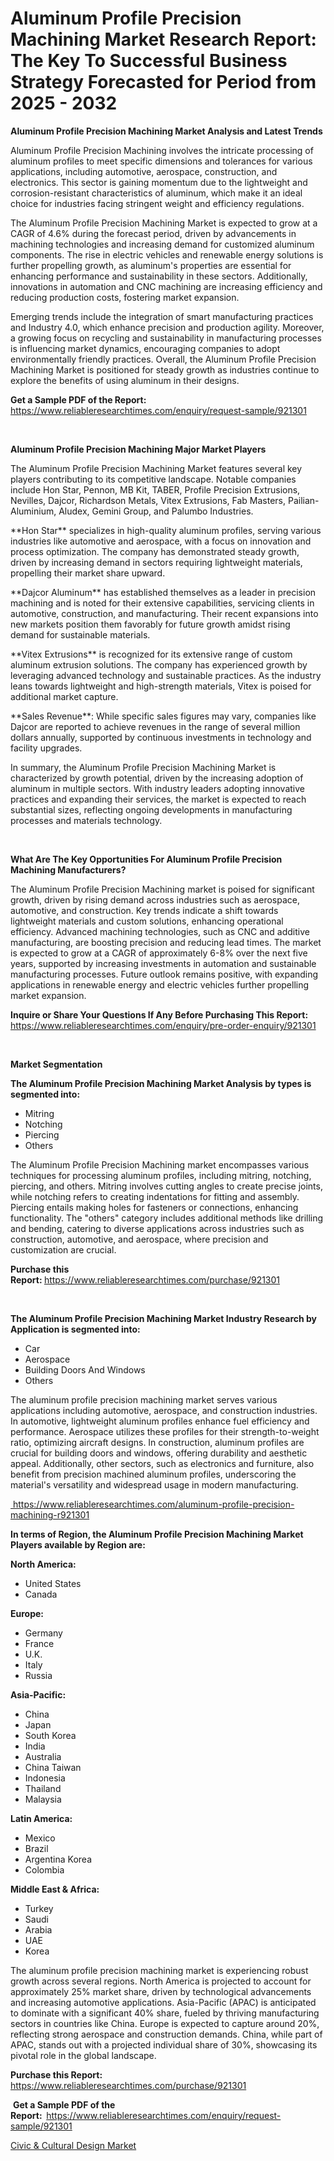 <p><h1>Aluminum Profile Precision Machining Market Research Report: The Key To Successful Business Strategy Forecasted for Period from 2025 - 2032</h1></p><p><strong>Aluminum Profile Precision Machining Market Analysis and Latest Trends</strong></p>
<p><p>Aluminum Profile Precision Machining involves the intricate processing of aluminum profiles to meet specific dimensions and tolerances for various applications, including automotive, aerospace, construction, and electronics. This sector is gaining momentum due to the lightweight and corrosion-resistant characteristics of aluminum, which make it an ideal choice for industries facing stringent weight and efficiency regulations.</p><p>The Aluminum Profile Precision Machining Market is expected to grow at a CAGR of 4.6% during the forecast period, driven by advancements in machining technologies and increasing demand for customized aluminum components. The rise in electric vehicles and renewable energy solutions is further propelling growth, as aluminum's properties are essential for enhancing performance and sustainability in these sectors. Additionally, innovations in automation and CNC machining are increasing efficiency and reducing production costs, fostering market expansion.</p><p>Emerging trends include the integration of smart manufacturing practices and Industry 4.0, which enhance precision and production agility. Moreover, a growing focus on recycling and sustainability in manufacturing processes is influencing market dynamics, encouraging companies to adopt environmentally friendly practices. Overall, the Aluminum Profile Precision Machining Market is positioned for steady growth as industries continue to explore the benefits of using aluminum in their designs.</p></p>
<p><strong>Get a Sample PDF of the Report:&nbsp;</strong> <a href="https://www.reliableresearchtimes.com/enquiry/request-sample/921301?utm_campaign=2609&utm_medium=2&utm_source=Github&utm_content=ia&utm_term=07032025&utm_id=aluminum-profile-precision-machining">https://www.reliableresearchtimes.com/enquiry/request-sample/921301</a></p>
<p>&nbsp;</p>
<p><strong>Aluminum Profile Precision Machining Major Market Players</strong></p>
<p><p>The Aluminum Profile Precision Machining Market features several key players contributing to its competitive landscape. Notable companies include Hon Star, Pennon, MB Kit, TABER, Profile Precision Extrusions, Nevilles, Dajcor, Richardson Metals, Vitex Extrusions, Fab Masters, Pailian-Aluminium, Aludex, Gemini Group, and Palumbo Industries.</p><p>**Hon Star** specializes in high-quality aluminum profiles, serving various industries like automotive and aerospace, with a focus on innovation and process optimization. The company has demonstrated steady growth, driven by increasing demand in sectors requiring lightweight materials, propelling their market share upward.</p><p>**Dajcor Aluminum** has established themselves as a leader in precision machining and is noted for their extensive capabilities, servicing clients in automotive, construction, and manufacturing. Their recent expansions into new markets position them favorably for future growth amidst rising demand for sustainable materials. </p><p>**Vitex Extrusions** is recognized for its extensive range of custom aluminum extrusion solutions. The company has experienced growth by leveraging advanced technology and sustainable practices. As the industry leans towards lightweight and high-strength materials, Vitex is poised for additional market capture.</p><p>**Sales Revenue**: While specific sales figures may vary, companies like Dajcor are reported to achieve revenues in the range of several million dollars annually, supported by continuous investments in technology and facility upgrades. </p><p>In summary, the Aluminum Profile Precision Machining Market is characterized by growth potential, driven by the increasing adoption of aluminum in multiple sectors. With industry leaders adopting innovative practices and expanding their services, the market is expected to reach substantial sizes, reflecting ongoing developments in manufacturing processes and materials technology.</p></p>
<p>&nbsp;</p>
<p><strong>What Are The Key Opportunities For Aluminum Profile Precision Machining Manufacturers?</strong></p>
<p><p>The Aluminum Profile Precision Machining market is poised for significant growth, driven by rising demand across industries such as aerospace, automotive, and construction. Key trends indicate a shift towards lightweight materials and custom solutions, enhancing operational efficiency. Advanced machining technologies, such as CNC and additive manufacturing, are boosting precision and reducing lead times. The market is expected to grow at a CAGR of approximately 6-8% over the next five years, supported by increasing investments in automation and sustainable manufacturing processes. Future outlook remains positive, with expanding applications in renewable energy and electric vehicles further propelling market expansion.</p></p>
<p><strong>Inquire or Share Your Questions If Any Before Purchasing This Report:</strong> <a href="https://www.reliableresearchtimes.com/enquiry/pre-order-enquiry/921301?utm_campaign=2609&utm_medium=2&utm_source=Github&utm_content=ia&utm_term=07032025&utm_id=aluminum-profile-precision-machining">https://www.reliableresearchtimes.com/enquiry/pre-order-enquiry/921301</a></p>
<p>&nbsp;</p>
<p><strong>Market Segmentation</strong></p>
<p><strong>The Aluminum Profile Precision Machining Market Analysis by types is segmented into:</strong></p>
<p><ul><li>Mitring</li><li>Notching</li><li>Piercing</li><li>Others</li></ul></p>
<p><p>The Aluminum Profile Precision Machining market encompasses various techniques for processing aluminum profiles, including mitring, notching, piercing, and others. Mitring involves cutting angles to create precise joints, while notching refers to creating indentations for fitting and assembly. Piercing entails making holes for fasteners or connections, enhancing functionality. The "others" category includes additional methods like drilling and bending, catering to diverse applications across industries such as construction, automotive, and aerospace, where precision and customization are crucial.</p></p>
<p><strong>Purchase this Report:&nbsp;</strong><a href="https://www.reliableresearchtimes.com/purchase/921301?utm_campaign=2609&utm_medium=2&utm_source=Github&utm_content=ia&utm_term=07032025&utm_id=aluminum-profile-precision-machining">https://www.reliableresearchtimes.com/purchase/921301</a></p>
<p>&nbsp;</p>
<p><strong>The Aluminum Profile Precision Machining Market Industry Research by Application is segmented into:</strong></p>
<p><ul><li>Car</li><li>Aerospace</li><li>Building Doors And Windows</li><li>Others</li></ul></p>
<p><p>The aluminum profile precision machining market serves various applications including automotive, aerospace, and construction industries. In automotive, lightweight aluminum profiles enhance fuel efficiency and performance. Aerospace utilizes these profiles for their strength-to-weight ratio, optimizing aircraft designs. In construction, aluminum profiles are crucial for building doors and windows, offering durability and aesthetic appeal. Additionally, other sectors, such as electronics and furniture, also benefit from precision machined aluminum profiles, underscoring the material's versatility and widespread usage in modern manufacturing.</p></p>
<p><a href="https://www.reliableresearchtimes.com/aluminum-profile-precision-machining-r921301?utm_campaign=2609&utm_medium=2&utm_source=Github&utm_content=ia&utm_term=07032025&utm_id=aluminum-profile-precision-machining">&nbsp;https://www.reliableresearchtimes.com/aluminum-profile-precision-machining-r921301</a></p>
<p><strong>In terms of Region, the Aluminum Profile Precision Machining Market Players available by Region are:</strong></p>
<p>
    <p> <strong> North America: </strong>
        <ul>
            <li>United States</li>
            <li>Canada</li>
        </ul>
        </p> 
    <p> <strong> Europe: </strong>
        <ul>
            <li>Germany</li>
            <li>France</li>
            <li>U.K.</li>
            <li>Italy</li>
            <li>Russia</li>
        </ul>
        </p> 
    <p> <strong> Asia-Pacific: </strong>
        <ul>
            <li>China</li>
            <li>Japan</li>
            <li>South Korea</li>
            <li>India</li>
            <li>Australia</li>
            <li>China Taiwan</li>
            <li>Indonesia</li>
            <li>Thailand</li>
            <li>Malaysia</li>
        </ul>
        </p> 
    <p> <strong> Latin America: </strong>
        <ul>
            <li>Mexico</li>
            <li>Brazil</li>
            <li>Argentina Korea</li>
            <li>Colombia</li>
        </ul>
        </p> 
    <p> <strong> Middle East & Africa: </strong>
        <ul>
            <li>Turkey</li>
            <li>Saudi</li>
            <li>Arabia</li>
            <li>UAE</li>
            <li>Korea</li>
        </ul>
    </p>
    </p>
<p><p>The aluminum profile precision machining market is experiencing robust growth across several regions. North America is projected to account for approximately 25% market share, driven by technological advancements and increasing automotive applications. Asia-Pacific (APAC) is anticipated to dominate with a significant 40% share, fueled by thriving manufacturing sectors in countries like China. Europe is expected to capture around 20%, reflecting strong aerospace and construction demands. China, while part of APAC, stands out with a projected individual share of 30%, showcasing its pivotal role in the global landscape.</p></p>
<p><strong>Purchase this Report: </strong><a href="https://www.reliableresearchtimes.com/purchase/921301?utm_campaign=2609&utm_medium=2&utm_source=Github&utm_content=ia&utm_term=07032025&utm_id=aluminum-profile-precision-machining">https://www.reliableresearchtimes.com/purchase/921301</a></p>
<p>&nbsp;<strong>Get a Sample PDF of the Report:&nbsp;&nbsp;</strong><a href="https://www.reliableresearchtimes.com/enquiry/request-sample/921301?utm_campaign=2609&utm_medium=2&utm_source=Github&utm_content=ia&utm_term=07032025&utm_id=aluminum-profile-precision-machining">https://www.reliableresearchtimes.com/enquiry/request-sample/921301</a></p>
<p><strong></strong></p>
<p><p><a href="https://github.com/lisaeichler20775/Market-Research-Report-List-1/blob/main/civic-cultural-design-market.md?utm_campaign=2609&utm_medium=2&utm_source=Github&utm_content=ia&utm_term=07032025&utm_id=aluminum-profile-precision-machining">Civic & Cultural Design Market</a></p></p>